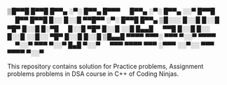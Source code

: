 
▒█▀▀█ █▀▀█ █▀▀▄ ░▀░ █▀▀▄ █▀▀▀ 　 █▀▀▄ ░▀░ █▀▀▄ ░░▀ █▀▀█ 　 █▀▀ █▀▀█ █░░ █░░█ ▀▀█▀▀ ░▀░ █▀▀█ █▀▀▄ 
▒█░░░ █░░█ █░░█ ▀█▀ █░░█ █░▀█ 　 █░░█ ▀█▀ █░░█ ░░█ █▄▄█ 　 ▀▀█ █░░█ █░░ █░░█ ░░█░░ ▀█▀ █░░█ █░░█ 
▒█▄▄█ ▀▀▀▀ ▀▀▀░ ▀▀▀ ▀░░▀ ▀▀▀▀ 　 ▀░░▀ ▀▀▀ ▀░░▀ █▄█ ▀░░▀ 　 ▀▀▀ ▀▀▀▀ ▀▀▀ ░▀▀▀ ░░▀░░ ▀▀▀ ▀▀▀▀ ▀░░▀

This repository contains solution for Practice problems, Assignment problems problems in DSA course in C++ of Coding Ninjas.
